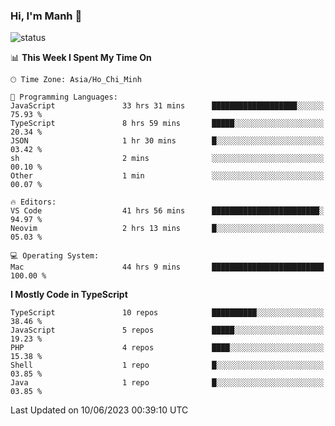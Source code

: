 ### Hi, I'm Manh 👋

![status](https://badge.stateful.com/manhhn01/status.svg)

<!--START_SECTION:waka-->
📊 **This Week I Spent My Time On** 

```text
🕑︎ Time Zone: Asia/Ho_Chi_Minh

💬 Programming Languages: 
JavaScript               33 hrs 31 mins      ███████████████████░░░░░░   75.93 % 
TypeScript               8 hrs 59 mins       █████░░░░░░░░░░░░░░░░░░░░   20.34 % 
JSON                     1 hr 30 mins        █░░░░░░░░░░░░░░░░░░░░░░░░   03.42 % 
sh                       2 mins              ░░░░░░░░░░░░░░░░░░░░░░░░░   00.10 % 
Other                    1 min               ░░░░░░░░░░░░░░░░░░░░░░░░░   00.07 % 

🔥 Editors: 
VS Code                  41 hrs 56 mins      ████████████████████████░   94.97 % 
Neovim                   2 hrs 13 mins       █░░░░░░░░░░░░░░░░░░░░░░░░   05.03 % 

💻 Operating System: 
Mac                      44 hrs 9 mins       █████████████████████████   100.00 % 
```

**I Mostly Code in TypeScript** 

```text
TypeScript               10 repos            ██████████░░░░░░░░░░░░░░░   38.46 % 
JavaScript               5 repos             █████░░░░░░░░░░░░░░░░░░░░   19.23 % 
PHP                      4 repos             ████░░░░░░░░░░░░░░░░░░░░░   15.38 % 
Shell                    1 repo              █░░░░░░░░░░░░░░░░░░░░░░░░   03.85 % 
Java                     1 repo              █░░░░░░░░░░░░░░░░░░░░░░░░   03.85 % 
```




 Last Updated on 10/06/2023 00:39:10 UTC
<!--END_SECTION:waka-->
